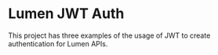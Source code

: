 # Lumen JWT Auth

This project has three examples of the usage of JWT to create authentication for Lumen APIs.
